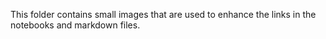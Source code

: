 This folder contains small images
that are used to enhance the links in the notebooks and markdown files.
